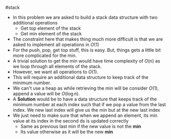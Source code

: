 #stack 

- In this problem we are asked to build a stack data structure with two additional operations
	- Get top element of the stack
	- Get min element of the stack
- The constraint here that makes thing much more difficult is that we are asked to implement all operations in $O(1)$
- For the push, pop, get top stuff, this is easy. But, things gets a little bit more complicated for the min.
- A trivial solution to get the min would have time complexity of $O(n)$ as we loop through all elements of the stack.
- However, we want all operations to $O(1)$.
- This will require an additional data structure to keep track of the minimum number.
- We can't use a heap as while retrieving the min will be consider $O(1)$, append a value will be $O(\log n)$.
- A **Solution** would be to have a data structure that keeps track of the minimum number at each index such that if we pop a value from the last index. We new last index will give us the min but at the new last index
- We just need to make sure that when we append an element, its min value at its index in the second ds is updated correctly
	- Same as previous last min if the new value is not the **min**
	- Its value otherwise as it will be the new **min**